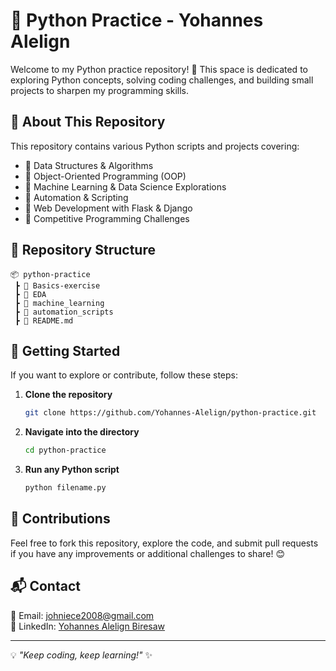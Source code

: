 # 🐍 Python Practice - Yohannes Alelign

Welcome to my Python practice repository! 🚀 This space is dedicated to exploring Python concepts, solving coding challenges, and building small projects to sharpen my programming skills.

## 📌 About This Repository
This repository contains various Python scripts and projects covering:
- 🔹 Data Structures & Algorithms
- 🔹 Object-Oriented Programming (OOP)
- 🔹 Machine Learning & Data Science Explorations
- 🔹 Automation & Scripting
- 🔹 Web Development with Flask & Django
- 🔹 Competitive Programming Challenges

## 📂 Repository Structure
```
📦 python-practice
 ┣ 📂 Basics-exercise
 ┣ 📂 EDA
 ┣ 📂 machine_learning
 ┣ 📂 automation_scripts
 ┣ 📜 README.md
```

## 🚀 Getting Started
If you want to explore or contribute, follow these steps:
1. **Clone the repository**
   ```bash
   git clone https://github.com/Yohannes-Alelign/python-practice.git
   ```
2. **Navigate into the directory**
   ```bash
   cd python-practice
   ```
3. **Run any Python script**
   ```bash
   python filename.py
   ```

## 🤝 Contributions
Feel free to fork this repository, explore the code, and submit pull requests if you have any improvements or additional challenges to share! 😊

## 📬 Contact
📧 Email: [johniece2008@gmail.com](mailto:johniece2008@gmail.com)  
🔗 LinkedIn: [Yohannes Alelign Biresaw](https://www.linkedin.com/in/yohannes-alelign-biresaw-b55054174)

---
💡 *"Keep coding, keep learning!"* ✨

